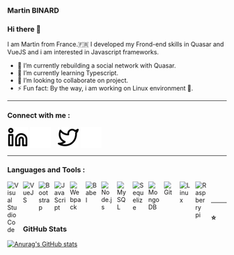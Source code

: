 ### Martin BINARD

### Hi there 👋

I am Martin from France.:fr: I developed my Frond-end skills in Quasar and VueJS and i am interested in Javascript frameworks.

- 🔭 I’m currently rebuilding a social network with Quasar.
- 🌱 I’m currently learning Typescript.
- 👯 I’m looking to collaborate on project.
- ⚡ Fun fact: By the way, i am working on Linux environment :penguin:.

---

### Connect with me :

[![img_contact](./img/linkedin-light.svg)](https://www.linkedin.com/in/martinbinard/#gh-light-mode-only)
[![img_contact](./img/linkedin-dark.svg)](https://www.linkedin.com/in/martinbinard/#gh-dark-mode-only)
&nbsp;&nbsp;
[![img_contact](./img/twitter-light.svg)](https://twitter.com/BinardMartin#gh-light-mode-only)
[![img_contact](./img/twitter-dark.svg)](https://twitter.com/BinardMartin#gh-dark-mode-only)

---

### Languages and Tools :

<img align="left" alt="Visual Studio Code" width="26px" src="https://cdn.jsdelivr.net/gh/devicons/devicon/icons/vscode/vscode-original.svg" style="padding-right:10px;" />
<img align="left" alt="VueJS" width="26px" src="https://cdn.jsdelivr.net/gh/devicons/devicon/icons/vuejs/vuejs-original-wordmark.svg" style="padding-right:10px;" />
<img align="left" alt="Bootstrap" width="26px" src="https://cdn.jsdelivr.net/gh/devicons/devicon/icons/bootstrap/bootstrap-original.svg" style="padding-right:10px;" />
<img align="left" alt="JavaScript" width="26px" src="https://cdn.jsdelivr.net/gh/devicons/devicon/icons/javascript/javascript-original.svg" style="padding-right:10px;" />
<img align="left" alt="Webpack" width="26px" src="https://cdn.jsdelivr.net/gh/devicons/devicon/icons/webpack/webpack-original.svg" style="padding-right:10px;"/>
<img align="left" alt="Babel" width="26px" src="https://cdn.jsdelivr.net/gh/devicons/devicon/icons/babel/babel-original.svg" style="padding-right:10px;"/>
<img align="left" alt="Node.js" width="26px" src="https://cdn.jsdelivr.net/gh/devicons/devicon/icons/nodejs/nodejs-original.svg" style="padding-right:10px;" />
<img align="left" alt="MySQL" width="26px" src="https://cdn.jsdelivr.net/gh/devicons/devicon/icons/mysql/mysql-original.svg" style="padding-right:10px;" />
<img align="left" alt="Sequelize" width="26px" src="https://cdn.jsdelivr.net/gh/devicons/devicon/icons/sequelize/sequelize-original.svg" style="padding-right:10px;" />
<img align="left" alt="MongoDB" width="26px" src="https://cdn.jsdelivr.net/gh/devicons/devicon/icons/mongodb/mongodb-original.svg" style="padding-right:10px;" />
<img align="left" alt="Git" width="26px" src="https://cdn.jsdelivr.net/gh/devicons/devicon/icons/git/git-original.svg" style="padding-right:10px;" />
<img align="left" alt="Linux" width="26px" src="https://cdn.jsdelivr.net/gh/devicons/devicon/icons/linux/linux-original.svg" style="padding-right:10px;" />
<img align="left" alt="Raspberry pi" width="26px" src="https://cdn.jsdelivr.net/gh/devicons/devicon/icons/raspberrypi/raspberrypi-original.svg" style="padding-right:10px;" />
<br/>
<br/>

---

### ⭐ GitHub Stats

[![Anurag's GitHub stats](https://github-readme-stats.vercel.app/api?username=MartinBINARD&show_icons=true&hide_border=false&title_color=3B1F94f&icon_color=FFE500&bg_color=09131B&text_color=ffffff&border_color=0c1a25)](https://github.com/anuraghazra/github-readme-stats)
